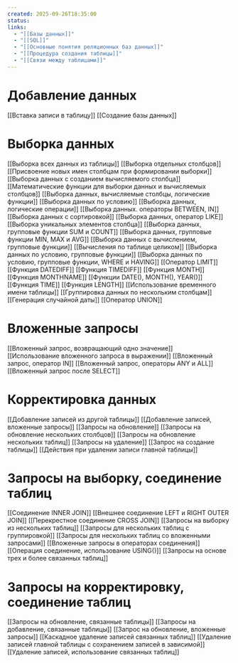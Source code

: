 ```yaml
---
created: 2025-09-26T18:35:00
status:
links:
  - "[[Базы данных]]"
  - "[[SQL]]"
  - "[[Основные понятия реляционных баз данных]]"
  - "[[Процедура создания таблицы]]"
  - "[[Связи между таблицами]]"
---
```

# Добавление данных
[[Вставка записи в таблицу]]
[[Создание базы данных]]

# Выборка данных 
[[Выборка всех данных из таблицы]]
[[Выборка отдельных столбцов]]
[[Присвоение новых имен столбцам при формировании выборки]]
[[Выборка данных с созданием вычисляемого столбца]]
[[Математические функции для выборки данных и вычисляемых столбцов]]
[[Выборка данных, вычисляемые столбцы, логические функции]]
[[Выборка данных по условию]]
[[Выборка данных, логические операции]]
[[Выборка данных. операторы BETWEEN, IN]]
[[Выборка данных с сортировкой]]
[[Выборка данных, оператор LIKE]]
[[Выборка уникальных элементов столбца]]
[[Выборка данных, групповые функции SUM и COUNT]]
[[Выборка данных, групповые функции MIN, MAX и AVG]]
[[Выборка данных с вычислением, групповые функции]]
[[Вычисления по таблице целиком]]
[[Выборка данных по условию, групповые функции]]
[[Выборка данных по условию, групповые функции, WHERE и HAVING]]
[[Оператор LIMIT]]
[[Функция DATEDIFF]]
[[Функция TIMEDIFF]]
[[Функция MONTH]]
[[Функция MONTHNAME]]
[[Функции DATE(), MONTH(), YEAR()]]
[[Функция TIME]]
[[Функция LENGTH]]
[[Использование временного имени таблицы]]
[[Группировка данных по нескольким столбцам]]
[[Генерация случайной даты]]
[[Оператор UNION]]
# Вложенные запросы

[[Вложенный запрос, возвращающий одно значение]]	
[[Использование вложенного запроса в выражении]]
[[Вложенный запрос, оператор IN]]
[[Вложенный запрос, операторы ANY и ALL]]
[[Вложенный запрос после SELECT]]


# Корректировка данных
[[Добавление записей из другой таблицы]]
[[Добавление записей, вложенные запросы]]
[[Запросы на обновление]]
[[Запросы на обновление нескольких столбцов]]
[[Запросы на обновление нескольких таблиц]]
[[Запросы на удаление]]
[[Запрос на создание таблицы]]
[[Действия при удалении записи главной таблицы]]

# Запросы на выборку, соединение таблиц

[[Соединение INNER JOIN]]
[[Внешнее соединение LEFT и RIGHT OUTER JOIN]]
[[Перекрестное соединение CROSS JOIN]]
[[Запросы на выборку из нескольких таблиц]]
[[Запросы для нескольких таблиц с группировкой]]
[[Запросы для нескольких таблиц со вложенными запросами]]
[[Вложенные запросы в операторах соединения]]
[[Операция соединение, использование USING()]]
[[Запросы на основе трех и более связанных таблиц]]

# Запросы на корректировку, соединение таблиц

[[Запросы на обновление, связанные таблицы]]
[[Запросы на добавление, связанные таблицы]]
[[Запрос на обновление, вложенные запросы]]
[[Каскадное удаление записей связанных таблиц]]
[[Удаление записей главной таблицы с сохранением записей в зависимой]]
[[Удаление записей, использование связанных таблиц]]

